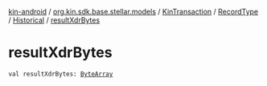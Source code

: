 [kin-android](../../../../index.md) / [org.kin.sdk.base.stellar.models](../../../index.md) / [KinTransaction](../../index.md) / [RecordType](../index.md) / [Historical](index.md) / [resultXdrBytes](./result-xdr-bytes.md)

# resultXdrBytes

`val resultXdrBytes: `[`ByteArray`](https://kotlinlang.org/api/latest/jvm/stdlib/kotlin/-byte-array/index.html)